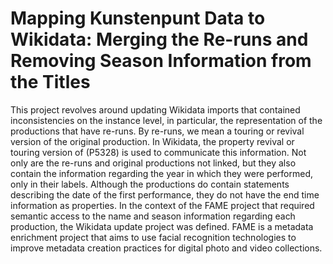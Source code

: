 # Mapping Kunstenpunt Data to Wikidata: Merging the Re-runs and Removing Season Information from the Titles
This project revolves around updating Wikidata imports that contained inconsistencies on the instance level, in particular,  the representation of the productions that have re-runs. By re-runs, we mean a touring or revival version of the original production. In Wikidata, the property revival or touring version of (P5328) is used to communicate this information. Not only are the re-runs and original productions not linked, but they also contain the information regarding the year in which they were performed, only in their labels. Although the productions do contain statements describing the date of the first performance, they do not have the end time information as properties. In the context of the FAME project that required semantic access to the name and season information regarding each production, the Wikidata update project was defined. FAME is a metadata enrichment project that aims to use facial recognition technologies to improve metadata creation practices for digital photo and video collections.
 
 
